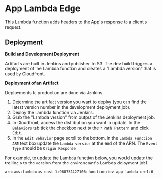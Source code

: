 # App Lambda Edge

This Lambda function adds headers to the App's response to a client's request.

## Deployment

__Build and Development Deployment__

Artifacts are built in Jenkins and published to S3. The dev build triggers a deployment of the Lambda function and creates a "Lambda version" that is used by Cloudfront.

__Deployment of an Artifact__

Deployments to production are done via Jenkins.

1. Determine the artifact version you want to deploy (you can find the latest version number in the development deployment job). 
2. Deploy the Lambda function via Jenkins.
3. Grab the "Lambda version" from output of the Jenkins deployment job.
4. In Cloudfront, access the distribution you want to update. In the `Behaviors` tab tick the checkbox next to the `*` `Path Pattern` and click `Edit`.
5. In the `Edit Behavior` page scroll to the bottom. In the `Lambda Function ARN` text box update the `Lambda version` at the end of the ARN. The `Event Type` should be `Origin Response`

For example, to update the Lambda function below, you would update the trailing `6` to the version from the environemnt's Lambda deloyment job1.

`arn:aws:lambda:us-east-1:960751427106:function:dev-app-lambda-use1:6`

